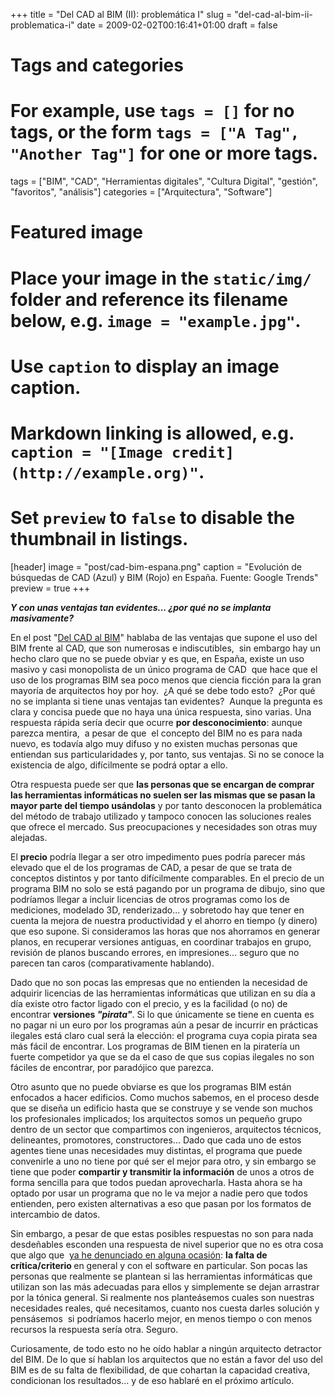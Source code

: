 +++
title = "Del CAD al BIM (II): problemática I"
slug = "del-cad-al-bim-ii-problematica-i"
date = 2009-02-02T00:16:41+01:00
draft = false

# Tags and categories
# For example, use `tags = []` for no tags, or the form `tags = ["A Tag", "Another Tag"]` for one or more tags.
tags = ["BIM", "CAD", "Herramientas digitales", "Cultura Digital", "gestión", "favoritos", "análisis"]
categories = ["Arquitectura", "Software"]

# Featured image
# Place your image in the `static/img/` folder and reference its filename below, e.g. `image = "example.jpg"`.
# Use `caption` to display an image caption.
#   Markdown linking is allowed, e.g. `caption = "[Image credit](http://example.org)"`.
# Set `preview` to `false` to disable the thumbnail in listings.
[header]
image = "post/cad-bim-espana.png"
caption = "Evolución de búsquedas de CAD (Azul) y BIM (Rojo) en España. Fuente: Google Trends"
preview = true
+++

<p><strong><em>Y con unas ventajas tan evidentes... ¿por qué no se implanta masivamente?</em></strong></p>
<p>En el post "<a href="http://carloscamara.es/blog/2009/01/07/del-cad-al-bim/" title="Del CAD al BIM">Del CAD al BIM</a>" hablaba de las ventajas que supone el uso del BIM frente al CAD, que son numerosas e indiscutibles,&nbsp; sin embargo hay un hecho claro que no se puede obviar y es que, en España, existe un uso masivo y casi monopolista de un único programa de CAD&nbsp; que hace que el uso de los programas BIM sea poco menos que ciencia ficción para la gran mayoría de arquitectos hoy por hoy.&nbsp; ¿A qué se debe todo esto?&nbsp; ¿Por qué no se implanta si tiene unas ventajas tan evidentes?&nbsp; Aunque la pregunta es clara y concisa puede que no haya una única respuesta, sino varias.<!--break--> Una respuesta rápida sería decir que ocurre <strong>por desconocimiento</strong>: aunque parezca mentira,&nbsp; a pesar de que&nbsp; el concepto del BIM no es para nada nuevo, es todavía algo muy difuso y no existen muchas personas que entiendan sus particularidades y, por tanto, sus ventajas. Si no se conoce la existencia de algo, difícilmente se podrá optar a ello.</p><p>Otra respuesta puede ser que <strong>las personas que se encargan de comprar las herramientas informáticas no suelen ser las mismas que se pasan la mayor parte del tiempo usándolas</strong> y por tanto desconocen la problemática del método de trabajo utilizado y tampoco conocen las soluciones reales que ofrece el mercado. Sus preocupaciones y necesidades son otras muy alejadas.</p><p>El <strong>precio</strong> podría llegar a ser otro impedimento pues podría parecer más elevado que el de los programas de CAD, a pesar de que se trata de conceptos distintos y por tanto difícilmente comparables. En el precio de un programa BIM no solo se está pagando por un programa de dibujo, sino que podríamos llegar a incluir licencias de otros programas como los de mediciones, modelado 3D, renderizado... y sobretodo hay que tener en cuenta la mejora de nuestra productividad y el ahorro en tiempo (y dinero) que eso supone. Si consideramos las horas que nos ahorramos en generar planos, en recuperar versiones antiguas, en coordinar trabajos en grupo,&nbsp; revisión de planos buscando errores, en impresiones... seguro que no parecen tan caros (comparativamente hablando).</p><p>Dado que no son pocas las empresas que no entienden la necesidad de adquirir licencias de las herramientas informáticas que utilizan en su día a día existe otro factor ligado con el precio, y es la facilidad (o no) de encontrar <strong>versiones<em> "pirata"</em></strong>. Si lo que únicamente se tiene en cuenta es no pagar ni un euro por los programas aún a pesar de incurrir en prácticas ilegales está claro cual será la elección: el programa cuya copia pirata sea más fácil de encontrar. Los programas de BIM tienen en la piratería un fuerte competidor ya que se da el caso de que sus copias ilegales no son fáciles de encontrar, por paradójico que parezca.</p><p>Otro asunto que no puede obviarse es que los programas BIM están enfocados a hacer edificios. Como muchos sabemos, en el proceso desde que se diseña un edificio hasta que se construye y se vende son muchos los profesionales implicados; los arquitectos somos un pequeño grupo dentro de un sector que compartimos con ingenieros, arquitectos técnicos, delineantes, promotores, constructores... Dado que cada uno de estos agentes tiene unas necesidades muy distintas, el programa que puede convenirle a uno no tiene por qué ser el mejor para otro, y sin embargo se tiene que poder <strong>compartir y transmitir la información</strong> de unos a otros de forma sencilla para que todos puedan aprovecharla. Hasta ahora se ha optado por usar un programa que no le va mejor a nadie pero que todos entienden, pero existen alternativas a eso que pasan por los formatos de intercambio de datos.</p><p>Sin embargo, a pesar de que estas posibles respuestas no son para nada desdeñables esconden una respuesta de nivel superior que no es otra cosa que algo que&nbsp; <a href="http://carloscamara.es/blog/2006/12/20/por-una-cultura-de-software-responsable-i/">ya he denunciado en alguna ocasión</a>: <strong>la falta de crítica/criterio </strong>en general y con el software en particular. Son pocas las personas que realmente se plantean si las herramientas informáticas que utilizan son las más adecuadas para ellos y simplemente se dejan arrastrar por la tónica general. Si realmente nos planteásemos cuales son nuestras necesidades reales, qué necesitamos, cuanto nos cuesta darles solución y pensásemos&nbsp; si podríamos hacerlo mejor, en menos tiempo o con menos recursos la respuesta sería otra. Seguro.</p><p>Curiosamente, de todo esto no he oído hablar a ningún arquitecto detractor del BIM. De lo que sí hablan los arquitectos que no están a favor del uso del BIM es de su falta de flexibilidad, de que cohartan la capacidad creativa, condicionan los resultados... y de eso hablaré en el próximo artículo.</p>
